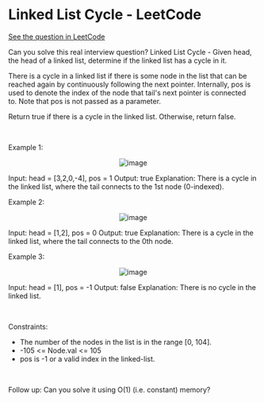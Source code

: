 # Linked List Cycle - LeetCode
[See the question in LeetCode](https://leetcode.com/problems/linked-list-cycle/submissions/1618354145/?envType=study-plan-v2&envId=top-interview-150)

Can you solve this real interview question? Linked List Cycle - Given head, the head of a linked list, determine if the linked list has a cycle in it.

There is a cycle in a linked list if there is some node in the list that can be reached again by continuously following the next pointer. Internally, pos is used to denote the index of the node that tail's next pointer is connected to. Note that pos is not passed as a parameter.

Return true if there is a cycle in the linked list. Otherwise, return false.

 

Example 1:


<p align="center">
  <img src="https://assets.leetcode.com/uploads/2018/12/07/circularlinkedlist.png" alt="image" >
</p>



Input: head = [3,2,0,-4], pos = 1
Output: true
Explanation: There is a cycle in the linked list, where the tail connects to the 1st node (0-indexed).


Example 2:


<p align="center">
  <img src="https://assets.leetcode.com/uploads/2018/12/07/circularlinkedlist_test2.png" alt="image" >
</p>



Input: head = [1,2], pos = 0
Output: true
Explanation: There is a cycle in the linked list, where the tail connects to the 0th node.


Example 3:


<p align="center">
  <img src="https://assets.leetcode.com/uploads/2018/12/07/circularlinkedlist_test3.png" alt="image" >
</p>



Input: head = [1], pos = -1
Output: false
Explanation: There is no cycle in the linked list.


 

Constraints:

 * The number of the nodes in the list is in the range [0, 104].
 * -105 <= Node.val <= 105
 * pos is -1 or a valid index in the linked-list.

 

Follow up: Can you solve it using O(1) (i.e. constant) memory?
